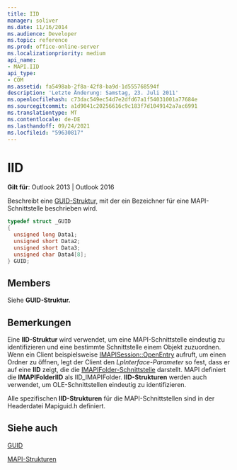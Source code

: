 ```yaml
---
title: IID
manager: soliver
ms.date: 11/16/2014
ms.audience: Developer
ms.topic: reference
ms.prod: office-online-server
ms.localizationpriority: medium
api_name:
- MAPI.IID
api_type:
- COM
ms.assetid: fa5498ab-2f8a-42f8-ba9d-1d555768594f
description: 'Letzte Änderung: Samstag, 23. Juli 2011'
ms.openlocfilehash: c73dac549ec54d7e2dfd67a1f54031001a77684e
ms.sourcegitcommit: a1d9041c20256616c9c183f7d1049142a7ac6991
ms.translationtype: MT
ms.contentlocale: de-DE
ms.lasthandoff: 09/24/2021
ms.locfileid: "59630817"
---
```

# <a name="iid"></a>IID

  
  
**Gilt für**: Outlook 2013 | Outlook 2016 
  
Beschreibt eine [GUID-Struktur,](guid.md) mit der ein Bezeichner für eine MAPI-Schnittstelle beschrieben wird. 
  
```cpp
typedef struct _GUID
{
  unsigned long Data1;
  unsigned short Data2;
  unsigned short Data3;
  unsigned char Data4[8];
} GUID;

```

## <a name="members"></a>Members

Siehe **GUID-Struktur.** 
  
## <a name="remarks"></a>Bemerkungen

Eine **IID-Struktur** wird verwendet, um eine MAPI-Schnittstelle eindeutig zu identifizieren und eine bestimmte Schnittstelle einem Objekt zuzuordnen. Wenn ein Client beispielsweise [IMAPISession::OpenEntry](imapisession-openentry.md) aufruft, um einen Ordner zu öffnen, legt der Client den  _LpInterface-Parameter_ so fest, dass er auf eine **IID** zeigt, die die [IMAPIFolder-Schnittstelle](imapifolderimapicontainer.md) darstellt. MAPI definiert die **IMAPIFolderIID** als IID_IMAPIFolder. **IID-Strukturen** werden auch verwendet, um OLE-Schnittstellen eindeutig zu identifizieren. 
  
Alle spezifischen **IID-Strukturen** für die MAPI-Schnittstellen sind in der Headerdatei Mapiguid.h definiert. 
  
## <a name="see-also"></a>Siehe auch



[GUID](guid.md)


[MAPI-Strukturen](mapi-structures.md)

